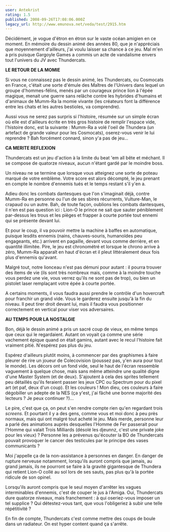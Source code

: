 ```yaml
---
user: Antekrist
rating: 1.5
published: 2008-09-26T17:08:06.000Z
legacy_url: http://www.emunova.net/veda/test/2915.htm
---
```

Décidément, je vogue d'étron en étron sur le vaste océan amigien en ce moment. En mémoire du dessin animé des années 80, que je n'appréciais que moyennement d'ailleurs, j'ai voulu laisser sa chance à ce jeu. Mal m'en a pris puisque Gargoyle Games a commis un acte de vandalisme envers tout l'univers du JV avec Thundercats.  

  

**LE RETOUR DE LA MOMIE**  

Si vous ne connaissez pas le dessin animé, les Thundercats, ou Cosmocats en France, c'était une sorte d'émule des Maîtres de l'Univers dans lequel un groupe d'hommes-félins, menés par un courageux prince lion à l'épée magique, menait une guerre sans relâche contre les hybrides d'humains et d'animaux de Mumm-Ra la momie vivante (les créateurs font la différence entre les chats et les autres bestioles, va comprendre).  

Aussi vous ne serez pas surpris si l'histoire, résumée sur un simple écran où elle est d'ailleurs écrite en très gros histoire de remplir l'espace vide, l'histoire donc, est la suivante : Mumm-Ra a volé l'oeil de Thundera (un artefact de grande valeur pour les Cosmocats), oserez-vous venir le lui reprendre ? Bah forcément connard, sinon y'a pas de jeu...  

  

**CA MERITE REFLEXION**  

Thundercats est un jeu d'action à la limite du beat 'em all bête et méchant. Il se compose de quatorze niveaux, aucun n'étant gardé par le moindre boss.  

Un niveau ne se termine que lorsque vous atteignez une sorte de poteau marqué de votre emblème. Votre score est alors décompté, le jeu prenant en compte le nombre d'ennemis tués et le temps restant s'il y'en a.  

Adieu donc les combats dantesques que l'on s'imaginait déjà, contre Mumm-Ra en personne ou l'un de ses sbires récurrents, Vulture-Man, le crapaud ou un autre. Bah, de toute façon, oublions les combats dantesques, il n'en est pas question ici : Lion-O le prince ne sait que sauter péniblement par-dessus les trous et les pièges et frapper à courte portée tout ennemi qui se présente devant lui.  

Et pour le coup, il va pouvoir mettre la machine à baffes en automatique, puisque lesdits ennemis (nains, chauves-souris, humanoïdes peu engageants, etc.) arrivent en pagaille, devant vous comme derrière, et en quantité illimitée. Pire, le jeu est chronométré et lorsque le chrono arrive à zéro, Mumm-Ra apparaît en haut d'écran et il pleut littéralement deux fois plus d'ennemis qu'avant.  

Malgré tout, notre lionceau n'est pas démuni pour autant : il pourra trouver des items de vie (ils sont très nombreux mais, comme à la moindre touche vous perdez une vie, vous verrez qu'ils ne sont pas de trop), ou bien un pistolet laser remplaçant votre épée à courte portée.  

A certains moments, il vous faudra aussi prendre le contrôle d'un hovercraft pour franchir un grand vide. Vous le garderez ensuite jusqu'à la fin du niveau. Il peut tirer droit devant lui, mais il faudra vous positionner correctement en vertical pour viser vos adversaires.  

  

**AU TEMPS POUR LA NOSTALGIE**  

Bon, déjà le dessin animé a pris un sacré coup de vieux, en même temps que ceux qui le regardaient. Autant on voyait ça comme une série vachement épique quand on était gamins, autant avec le recul l'histoire fait vraiment pitié. N'espérez pas plus du jeu.  

Espérez d'ailleurs plutôt moins, à commencer par des graphismes à faire pleurer de rire un joueur de Colecovision (poussez pas, y'en aura pour tout le monde). Les décors ont un fond vide, seul le haut de l'écran ressemble vaguement à quelque chose, mais sans même atteindre une qualité digne d'une Master System (et de deux). S'ajoutent à cela des sprites tellement peu détaillés qu'ils feraient passer les jeux CPC ou Spectrum pour du pixel art (et paf, deux d'un coup). Et les couleurs ! Mon dieu, ces couleurs à faire dégobiller un adepte de la NES (ça y'est, j'ai fâché une bonne majorité des lecteurs ? Je peux continuer ?)...  

Le pire, c'est que ça, on peut s'en rendre compte rien qu'en regardant trois _screens_. Et pourtant il y a des gens, comme vous et moi donc à peu près normaux, mais qui ont malgré tout acheté le jeu. Mais merde, personne leur a parlé des animations auprès desquelles l'Homme de Fer passerait pour l'Homme qui valait Trois Milliards (désolé les djeunnz, c'est une private joke pour les vieux) ? Personne les a prévenus qu'écouter la BO de Thundercats pouvait provoquer le cancer des testicules par le principe des vases communicants ?  

Moi j'appelle ça de la non-assistance à personnes en danger. En danger de rupture nerveuse notamment, lorsqu'ils auront compris que jamais, au grand jamais, ils ne pourront se faire à la gravité gigantesque de Thundera qui retient Lion-O collé au sol lors de ses sauts, pas plus qu'à la portée ridicule de son opinel.  

Lorsqu'ils auront compris que le seul moyen d'arrêter les vagues interminables d'ennemis, c'est de couper le jus à l'Amiga. Oui, Thundercats dure quatorze niveaux, mais franchement : à qui oseriez-vous imposer un tel supplice ? Qui détestez-vous tant, que vous l'obligeriez à subir une telle répétitivité ?  

  

En fin de compte, Thundercats c'est comme mettre des coups de boule dans un radiateur. On est hyper content quand ça s'arrête.